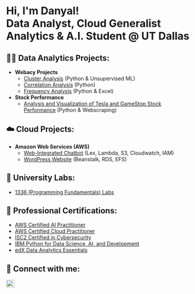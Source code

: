 <h1>Hi, I'm Danyal! <br>
Data Analyst, Cloud Generalist <br>
Analytics & A.I. Student @ UT Dallas </h1>

<h2>👨‍💻 Data Analytics Projects:</h2>

- <b> Webacy Projects </b>
  - [Cluster Analysis](https://github.com/DRehan003/Cluster_Analysis_Webacy) (Python & Unsupervised ML)
  - [Correlation Analysis](https://github.com/DRehan003/Correlation_Analysis_Webacy) (Python)
  - [Frequency Analysis](https://github.com/DRehan003/Frequency_Analysis_Webacy) (Python & Excel)
- <b>Stock Performance</b>
  - [Analysis and Visualization of Tesla and GameStop Stock Performance](https://github.com/DRehan003/Analysis_And_Visualization_Of_Stock_Performance) (Python & Webscraping)
    
<h2>☁️ Cloud Projects:</h2>

  - <b> Amazon Web Services (AWS) </b>
    - [Web-Integrated Chatbot](https://github.com/DRehan003/Danyals_Restaurant_Chatbot) (Lex, Lambda, S3, Cloudwatch, IAM)
    - [WordPress Website](https://docs.aws.amazon.com/elasticbeanstalk/latest/dg/php-hawordpress-tutorial.html) (Beanstalk, RDS, EFS)
   
<h2> 🏫 University Labs: </h2>

- [1336 (Programming Fundamentals) Labs](https://github.com/DRehan003/Prgramming_Fundamentals_Labs)


<h2>📃 Professional Certifications:</h2>

- <a href="https://www.credly.com/badges/afedffa1-c559-4534-b3b3-85663aaf68a3/linked_in_profile"> AWS Certified AI Practitioner </a>
- <a href="https://www.credly.com/badges/30e44a4b-8f74-49d6-87be-89937bfc0e23/linked_in_profile"> AWS Certified Cloud Practitioner </a>
- <a href="https://www.credly.com/earner/earned/badge/1fb5d5cc-a7c8-4e2f-9180-b217ae3074a4"> ISC2 Certified in Cybersecurity </a>
- <a href="https://www.coursera.org/account/accomplishments/verify/PCD34K4FZTGS">IBM Python for Data Science, AI, and Development </a>
- <a href="https://courses.edx.org/certificates/43a212c0d7cc43f2aaac4503e2a183e1"> edX Data Analytics Essentials </a>

<h2> 🤳 Connect with me:</h2>

[<img align="left" alt="Danyal Rehan| LinkedIn" width="22px" src="https://cdn.jsdelivr.net/npm/simple-icons@v3/icons/linkedin.svg" />][linkedin]

[linkedin]: www.linkedin.com/in/danyal-rehan



<!--
